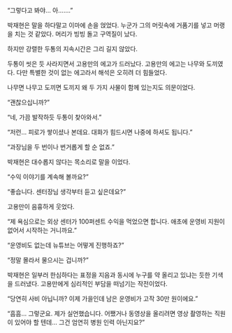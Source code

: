 “그렇다고 봐야… 아…….”

박재현은 말을 하다말고 이마에 손을 얹었다. 누군가 그의 머릿속에 거품기를 넣고 머랭을 치는 것 같았다. 머리가 빙빙 돌고 구역질이 났다.

하지만 강렬한 두통의 지속시간은 그리 길지 않았다.

두통이 씻은 듯 사라지면서 고용만의 에고가 드러났다. 고용만의 에고는 나무와 도끼였다. 다만 특별한 것이 없는 에고라서 해석은 오히려 더 힘들었다.

나무면 나무고 도끼면 도끼지 왜 두 가지 사물이 함께 있는지도 의문이었다.

“괜찮으십니까?”

“네, 가끔 발작하듯 두통이 찾아와서.”

“저런… 피로가 쌓이셨나 본데요. 대화가 힘드시면 나중에 하셔도 됩니다.”

“과장님을 두 번이나 번거롭게 할 순 없죠.”

박재현은 대수롭지 않다는 목소리로 말을 이었다.

“수익 이야기를 계속해 볼까요?”

“좋습니다. 센터장님 생각부터 듣고 싶은데요?”

고용만이 음흉하게 웃었다.

“제 욕심으로는 외상 센터가 100퍼센트 수익을 먹었으면 합니다. 애초에 운영비 지원이 없어서 시작하는 거니까요.”

“운영비도 없는데 뉴튜브는 어떻게 진행하죠?”

“정말 몰라서 물으시는 겁니까?”

박재현은 일부러 한심하다는 표정을 지음과 동시에 누구를 약 올리고 있냐는 듯한 기색을 드러냈다. 고용만에게 심리적인 부담을 떠넘기는 작전이었다.

“당연히 사비 아닙니까? 이제 가을인데 남은 운영비가 고작 30만 원이에요.”

“흠흠… 그렇군요. 제가 실언했습니다. 어쨌거나 동영상을 올리려면 영상 촬영하는 직원이 있어야 할 텐데… 그건 엄연히 병원 인력 아닌지요?”